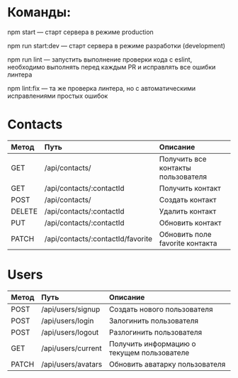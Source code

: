 # Команды:

npm start — старт сервера в режиме production

npm run start:dev — старт сервера в режиме разработки (development)

npm run lint — запустить выполнение проверки кода с eslint, необходимо выполнять перед каждым PR и исправлять все ошибки линтера

npm lint:fix — та же проверка линтера, но с автоматическими исправлениями простых ошибок

# Contacts

| Метод  | Путь                              | Описание                           |
| :----- | :-------------------------------- | :--------------------------------- |
| GET    | /api/contacts/                    | Получить все контакты пользователя |
| GET    | /api/contacts/:contactId          | Получить контакт                   |
| POST   | /api/contacts/                    | Создать контакт                    |
| DELETE | /api/contacts/:contactId          | Удалить контакт                    |
| PUT    | /api/contacts/:contactId          | Обновить контакт                   |
| PATCH  | /api/contacts/:contactId/favorite | Обновить поле favorite контакта    |

# Users

| Метод | Путь               | Описание                                   |
| :---- | :----------------- | :----------------------------------------- |
| POST  | /api/users/signup  | Создать нового пользователя                |
| POST  | /api/users/login   | Залогинить пользователя                    |
| POST  | /api/users/logout  | Разлогинить пользователя                   |
| GET   | /api/users/current | Получить информацию о текущем пользователе |
| PATCH | /api/users/avatars | Обновить аватарку пользователя             |
